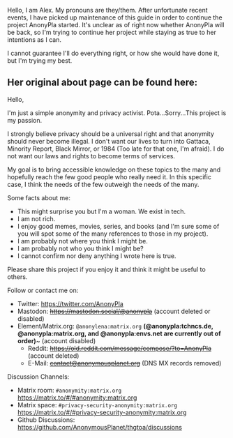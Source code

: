 Hello, I am Alex. My pronouns are they/them. After unfortunate recent events, I have picked up maintenance of this guide in order to continue the project AnonyPla started. It's unclear as of right now whether AnonyPla will be back, so I'm trying to continue her project while staying as true to her intentions as I can.

I cannot guarantee I'll do everything right, or how she would have done it, but I'm trying my best.

Her original about page can be found here:
---

Hello,

I'm just a simple anonymity and privacy activist. Pota...Sorry...This project is my passion.

I strongly believe privacy should be a universal right and that anonymity should never become illegal. I don't want our lives to turn into Gattaca, Minority Report, Black Mirror, or 1984 (Too late for that one, I'm afraid). I do not want our laws and rights to become terms of services.

My goal is to bring accessible knowledge on these topics to the many and hopefully reach the few good people who really need it. In this specific case, I think the needs of the few outweigh the needs of the many.

Some facts about me:
- This might surprise you but I'm a woman. We exist in tech.
- I am not rich.
- I enjoy good memes, movies, series, and books (and I'm sure some of you will spot some of the many references to those in my project).
- I am probably not where you think I might be.
- I am probably not who you think I might be?
- I cannot confirm nor deny anything I wrote here is true.

Please share this project if you enjoy it and think it might be useful to others.

Follow or contact me on: 
- Twitter: <https://twitter.com/AnonyPla>
- Mastodon: <del><https://mastodon.social/@anonypla></del> (account deleted or disabled)
- Element/Matrix.org: ```@anonylena:matrix.org``` **(@anonypla:tchncs.de, @anonypla:matrix.org, and @anonypla:envs.net are currently out of order)**~ (account disabled)
  - Reddit: <del><https://old.reddit.com/message/compose/?to=AnonyPla></del> (account deleted)
  - E-Mail: <del><contact@anonymousplanet.org></del> (DNS MX records removed)

Discussion Channels:
- Matrix room: ```#anonymity:matrix.org``` <https://matrix.to/#/#anonymity:matrix.org>
- Matrix space: ```#privacy-security-anonymity:matrix.org``` <https://matrix.to/#/#privacy-security-anonymity:matrix.org>
- Github Discussions: <https://github.com/AnonymousPlanet/thgtoa/discussions>

